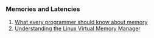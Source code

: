 ### Memories and Latencies

1. [What every programmer should know about memory](http://lwn.net/Articles/250967/)
1. [Understanding the Linux Virtual Memory Manager](https://www.kernel.org/doc/gorman/)
